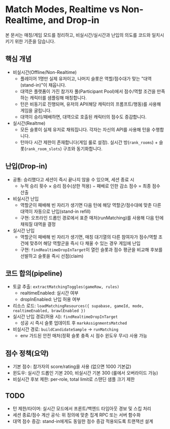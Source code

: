 # Match Modes, Realtime vs Non-Realtime, and Drop-in

본 문서는 매칭/게임 모드를 정리하고, 비실시간/실시간과 난입의 의도를 코드와 일치시키기 위한 기준을 담습니다.

## 핵심 개념

- 비실시간(Offline/Non-Realtime)
  - 플레이어 1명만 실제 유저이고, 나머지 슬롯은 역할/점수대가 맞는 "대역(stand-in)"이 채웁니다.
  - 대역은 플랫폼이 가진 참가자 풀(Participant Pool)에서 점수/역할 조건을 만족하는 캐릭터를 샘플링해 매칭합니다.
  - 턴은 비동기로 진행되며, 유저의 API(해당 캐릭터의 프롬프트/행동)를 사용해 게임을 굴립니다.
  - 대역이 승리/패배하면, 대역으로 호출된 캐릭터의 점수도 증감합니다.
- 실시간(Realtme)
  - 모든 슬롯이 실제 유저로 채워집니다. 각자는 자신의 API를 사용해 턴을 수행합니다.
  - 턴마다 시간 제한이 존재합니다(게임 룰로 설정). 실시간 방(`rank_rooms`) + 슬롯(`rank_room_slots`) 구조와 동기화합니다.

## 난입(Drop-in)

- 공통: 승리했다고 세션이 즉시 끝나지 않을 수 있으며, 세션 종료 시
  - 누적 승리 횟수 × 승리 점수(상한 적용) − 패배로 인한 감소 점수 = 최종 점수 산출
- 비실시간 난입
  - 역할군이 패배해 빈 자리가 생기면 다음 턴에 해당 역할군/점수대에 맞춘 다른 대역이 자동으로 난입(stand-in refill)
  - 구현: 오프라인 드롭인 경로에서 표준 매처(runMatching)를 사용해 다음 턴에 채워질 대역을 결정
- 실시간 난입
  - 역할군이 패배해 빈 자리가 생기면, 매칭 대기열의 다른 참여자가 점수/역할 조건에 맞추어 해당 역할군을 즉시 다 채울 수 있는 경우 게임에 난입
  - 구현: `findRealtimeDropInTarget`이 열린 슬롯과 점수 평균을 비교해 후보를 선발하고 슬롯을 즉시 선점(claim)

## 코드 합의(pipeline)

- 토글 추출: `extractMatchingToggles(gameRow, rules)`
  - realtimeEnabled: 실시간 여부
  - dropInEnabled: 난입 허용 여부
- 리소스 로드: `loadMatchingResources({ supabase, gameId, mode, realtimeEnabled, brawlEnabled })`
- 실시간 난입 경로(허용 시): `findRealtimeDropInTarget`
  - 성공 시 즉시 슬롯 업데이트 후 `markAssignmentsMatched`
- 비실시간 경로: `buildCandidateSample` → `runMatching`
  - env 가드된 안전 매처(정확 슬롯 충족 시 점수 윈도우 무시) 사용 가능

## 점수 정책(요약)

- 기본 점수: 참가자의 score/rating을 사용 (없으면 1000 기본값)
- 윈도우: 실시간 드롭인 기본 200, 비실시간 기본 300 (룰에서 오버라이드 가능)
- 비실시간 후보 제한: per-role, total limit로 스탠딘 샘플 크기 제한

## TODO

- 턴 제한/타이머: 실시간 모드에서 프론트/백엔드 타임아웃 경보 및 스킵 처리
- 세션 종료/점수 계산 공식: 위 정의에 맞춘 집계 RPC 또는 서버 함수화
- 대역 점수 증감: stand-in에게도 동일한 점수 증감 적용되도록 트랜잭션 설계
